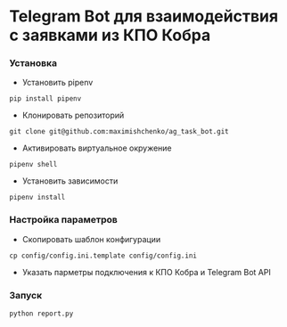 # Telegram Bot для взаимодействия с заявками из КПО Кобра

### Установка
* Установить pipenv

```
pip install pipenv
```

* Клонировать репозиторий

```
git clone git@github.com:maximishchenko/ag_task_bot.git
```

* Активировать виртуальное окружение 

```
pipenv shell
```

* Установить зависимости

```
pipenv install
```

### Настройка параметров

* Скопировать шаблон конфигурации

```
cp config/config.ini.template config/config.ini
```

* Указать парметры подключения к КПО Кобра и Telegram Bot API

### Запуск

```
python report.py
```